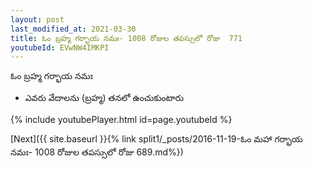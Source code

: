```yaml
---
layout: post
last_modified_at: 2021-03-30
title: ఓం బ్రహ్మ గర్భాయ నమః- 1008 రోజుల తపస్సులో రోజు  771
youtubeId: EVwNW4IMKPI
---
```

 
 
 ఓం బ్రహ్మ గర్భాయ నమః  
 
 -  ఎవరు వేదాలను (బ్రహ్మ) తనలో ఉంచుకుంటారు 
 
  
 
  
 
 
 
 
 
 


{% include youtubePlayer.html id=page.youtubeId %}
 
[Next]({{ site.baseurl }}{% link  split1/_posts/2016-11-19-ఓం మహా గర్భాయ నమః- 1008 రోజుల తపస్సులో రోజు  689.md%})
 
